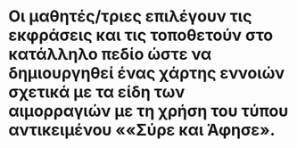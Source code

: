 # Οι μαθητές/τριες επιλέγουν τις εκφράσεις και τις τοποθετούν στο κατάλληλο πεδίο ώστε να δημιουργηθεί ένας χάρτης εννοιών σχετικά με τα είδη των αιμορραγιών με τη χρήση του τύπου αντικειμένου ««Σύρε και Άφησε».

